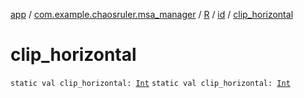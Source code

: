 [app](../../../index.md) / [com.example.chaosruler.msa_manager](../../index.md) / [R](../index.md) / [id](index.md) / [clip_horizontal](.)

# clip_horizontal

`static val clip_horizontal: `[`Int`](https://kotlinlang.org/api/latest/jvm/stdlib/kotlin/-int/index.html)
`static val clip_horizontal: `[`Int`](https://kotlinlang.org/api/latest/jvm/stdlib/kotlin/-int/index.html)